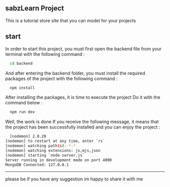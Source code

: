 ## sabzLearn Project

This is a tutorial store site that you can model for your projects



## start

In order to start this project, you must first open the backend file from your terminal with the following command :

```bash
  cd backend 
```
    
And after entering the backend folder, you must install the required packages of the project with the following command :    

```bash
  npm install
```

After installing the packages, it is time to execute the project
Do it with the command below :

```bash
  npm run dev
```

Well, the work is done
If you receive the following message, it means that the project has been successfully installed and you can enjoy the project :

```bash
  [nodemon] 2.0.20
[nodemon] to restart at any time, enter `rs`
[nodemon] watching path(s): *.*
[nodemon] watching extensions: js,mjs,json  
[nodemon] starting `node server.js`
Server running in development mode on port 4000
MongoDB Connected: 127.0.0.1
```

----


please be if you have any suggestion im happy to share it with me
